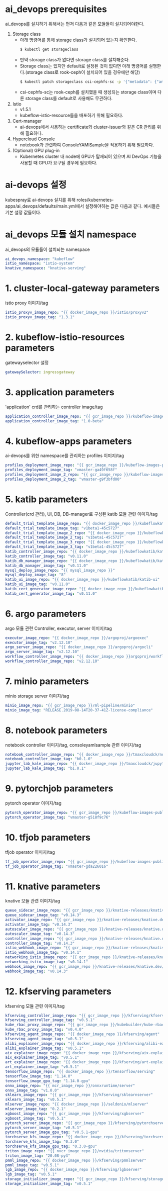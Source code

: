 # ai_devops prerequisites

ai_devops를 설치하기 위해서는 먼저 다음과 같은 모듈들이 설치되어야한다.

1. Storage class
    * 아래 명령어를 통해 storage class가 설치되어 있는지 확인한다.
        ```bash
        $ kubectl get storageclass
        ```
    * 만약 storage class가 없다면 storage class를 설치해준다.
    * Storage class는 있지만 default로 설정된 것이 없다면 아래 명령어를 실행한다.(storage class로 rook-ceph이 설치되어 있을 경우에만 해당)
        ```bash
        $ kubectl patch storageclass csi-cephfs-sc -p '{"metadata": {"annotations":{"storageclass.kubernetes.io/is-default-class":"true"}}}'
        ```
    * csi-cephfs-sc는 rook-ceph를 설치했을 때 생성되는 storage class이며 다른 storage class를 default로 사용해도 무관하다.
2. Istio
    * v1.5.1       
    * kubeflow-istio-resource들을 배포하기 위해 필요하다.
3. Cert-manager
    * ai-devops에서 사용하는 certificate와 cluster-issuer와 같은 CR 관리를 위해 필요하다.            
4. Hypercloud Console    
    * notebook과 관련하여 ConsoleYAMlSample을 적용하기 위해 필요하다.
5. (Optional) GPU plug-in
    * Kubernetes cluster 내 node에 GPU가 탑재되어 있으며 AI DevOps 기능을 사용할 때 GPU가 요구될 경우에 필요하다.
     
# ai-devops 설정

kubespray로 ai-devops 설치를 위해 roles/kubernetes-apps/ai_devops/defaults/main.yml에서 설정해야하는 값은 다음과 같다.
예시들은 기본 설정 값들이다.

# ai_devops 모듈 설치 namespace

ai_devops의 모듈들이 설치되는 namespace

```yml
ai_devops_namespace: "kubeflow"
istio_namespace: "istio-system"
knative_namespace: "knative-serving"
```

# 1. cluster-local-gateway parameters

istio proxy 이미지/tag

```yml
istio_proxyv_image_repo: "{{ docker_image_repo }}/istio/proxyv2"
istio_proxyv_image_tag: "1.3.1"
```

# 2. kubeflow-istio-resources parameters

gatewayselector 설정

```yml
gatewaySelector: ingressgateway
```

# 3. application parameters

'application' crd를 관리하는 controller image/tag

```yml
application_controller_image_repo: "{{ gcr_image_repo }}/kubeflow-images-public/kubernetes-sigs/application"
application_controller_image_tag: "1.0-beta"
```

# 4. kubeflow-apps parameters

ai-devops를 위한 namespace를 관리하는 profiles 이미지/tag

```yml
profiles_deployment_image_repo: "{{ gcr_image_repo }}/kubeflow-images-public/profile-controller"
profiles_deployment_image_tag: "vmaster-ga49f658f"
profiles_deployment_image_2_repo: "{{ gcr_image_repo }}/kubeflow-images-public/kfam"
profiles_deployment_image_2_tag: "vmaster-g9f3bfd00"
```

# 5. katib parameters

Controller(crd 관리), UI, DB, DB-manager로 구성된 katib 모듈 관련 이미지/tag

```yml
default_trial_template_image_repo: "{{ docker_image_repo }}/kubeflowkatib/mxnet-mnist"
default_trial_template_image_tag: "v1beta1-45c5727"
default_trial_template_image_2_repo: "{{ docker_image_repo }}/kubeflowkatib/enas-cnn-cifar10-cpu"
default_trial_template_image_2_tag: "v1beta1-45c5727"
default_trial_template_image_3_repo: "{{ docker_image_repo }}/kubeflowkatib/pytorch-mnist"
default_trial_template_image_3_tag: "v1beta1-45c5727"
katib_controller_image_repo: "{{ docker_image_repo }}/kubeflowkatib/katib-controller"
katib_controller_image_tag: "v0.11.0"
katib_db_manager_image_repo: "{{ docker_image_repo }}/kubeflowkatib/katib-db-manager"
katib_db_manager_image_tag: "v0.11.0"
mysql_deploy_image_repo: "{{ mysql_image_repo }}"
mysql_deploy_image_tag: "8"
katib_ui_image_repo: "{{ docker_image_repo }}/kubeflowkatib/katib-ui"
katib_ui_image_tag: "v0.11.0"
katib_cert_generator_image_repo: "{{ docker_image_repo }}/kubeflowkatib/cert-generator"
katib_cert_generator_image_tag: "v0.11.0"
```

# 6. argo parameters

argo 모듈 관련 Controller, executor, server 이미지/tag

```yml
executor_image_repo: "{{ docker_image_repo }}/argoproj/argoexec"
executor_image_tag: "v2.12.10"
argo_server_image_repo: "{{ docker_image_repo }}/argoproj/argocli"
argo_server_image_tag: "v2.12.10"
workflow_controller_image_repo: "{{ docker_image_repo }}argoproj/workflow-controller"
workflow_controller_image_repo: "v2.12.10"
```

# 7. minio parameters

minio storage server 이미지/tag

```yml
minio_image_repo: "{{ gcr_image_repo }}/ml-pipeline/minio"
minio_image_tag: "RELEASE.2019-08-14T20-37-41Z-license-compliance"
```

# 8. notebook parameters

notebook controller 이미지/tag, consoleyamlsample 관련 이미지/tag

```yml
notebook_controller_image_repo: "{{ docker_image_repo }}/tmaxcloudck/notebook-controller-go"
notebook_controller_image_tag: "b0.1.0"
jupyter_lab_kale_image_repo: "{{ docker_image_repo }}/tmaxcloudck/jupyterlab-kale"
jupyter_lab_kale_image_tag: "b1.0.1"
```

# 9. pytorchjob parameters

pytorch operator 이미지/tag

```yml
pytorch_operator_image_repo: "{{ gcr_image_repo }}/kubeflow-images-public/pytorch-operator"
pytorch_operator_image_tag: "vmaster-g518f9c76"
```

# 10. tfjob parameters

tfjob operator 이미지/tag

```yml
tf_job_operator_image_repo: "{{ gcr_image_repo }}/kubeflow-images-public/tf_operator"
tf_job_operator_image_tag: "vmaster-gda226016"
```

# 11. knative parameters

knative 모듈 관련 이미지/tag

```yml
queue_sidecar_image_repo: "{{ gcr_image_repo }}/knative-releases/knative.dev/serving/cmd/queue"
queue_sidecar_image_tag: "v0.14.3"
activator_image_repo: "{{ gcr_image_repo }}/knative-releases/knative.dev/serving/cmd/activator"
activator_image_tag: "v0.14.3"
autoscaler_image_repo: "{{ gcr_image_repo }}/knative-releases/knative.dev/serving/cmd/autoscaler"
autoscaler_image_tag: "v0.14.3"
controller_image_repo: "{{ gcr_image_repo }}/knative-releases/knative.dev/serving/cmd/controller"
controller_image_tag: "v0.14.3"
istio_webhook_image_repo: "{{ gcr_image_repo }}/knative-releases/knative.dev/net-istio/cmd/webhook"
istio_webhook_image_tag: "v0.14.1"
networking_istio_image_repo: "{{ gcr_image_repo }}/knative-releases/knative.dev/net-istio/cmd/controller"
networking_istio_image_tag: "v0.14.1"
webhook_image_repo: "{{ gcr_image_repo }}/knative-releases/knative.dev/serving/cmd/webhook"
webhook_image_tag: "v0.14.3"
```

# 12. kfserving parameters

kfserving 모듈 관련 이미지/tag

```yml
kfserving_controller_image_repo: "{{ gcr_image_repo }}/kfserving/kfserving-controller"
kfserving_controller_image_tag: "v0.5.1"
kube_rbac_proxy_image_repo: "{{ gcr_image_repo }}/kubebuilder/kube-rbac-proxy"
kube_rbac_proxy_image_tag: "v0.4.0"
kfserving_agent_image_repo: "{{ docker_image_repo }}/kfserving/agent"
kfserving_agent_image_tag: "v0.5.1"
alibi_explainer_image_repo: "{{ docker_image_repo }}/kfserving/alibi-explainer"
alibi_explainer_image_tag: "v0.5.1"
aix_explainer_image_repo: "{{ docker_image_repo }}/kfserving/aix-explainer"
aix_explainer_image_tag: "v0.5.1"
art_explainer_image_repo: "{{ docker_image_repo }}/kfserving/art-explainer"
art_explainer_image_tag: "v0.5.1"
tensorflow_image_repo: "{{ docker_image_repo }}/tensorflow/serving"
tensorflow_image_tag: "1.14.0"
tensorflow_image_gpu_tag: "1.14.0-gpu"
onnx_image_repo: "{{ mcr_image_repo }}/onnxruntime/server"
onnx_image_tag: "v1.0.0"
sklearn_image_repo: "{{ gcr_image_repo }}/kfserving/sklearnserver"
sklearn_image_tag: "v0.5.1"
mlserver_image_repo: "{{ docker_image_repo }}/seldonio/mlserver"
mlserver_image_tag: "0.2.1"
xgboost_image_repo: "{{ gcr_image_repo }}/kfserving/xgbserver"
xgboost_image_tag: "v0.5.1"
pytorch_server_image_repo: "{{ gcr_image_repo }}/kfserving/pytorchserver"
pytorch_server_image_tag: "v0.5.1"
pytorch_server_image_gpu_tag: "v0.5.1-gpu"
torchserve_kfs_image_repo: "{{ docker_image_repo }}/kfserving/torchserve-kfs"
torchserve_kfs_image_tag: "0.3.0"
torchserve_kfs_image_gpu_tag: "0.3.0-gpu"
triton_image_repo: "{{ nvcr_image_repo }}/nvidia/tritonserver"
triton_image_tag: "20.08-py3"
pmml_image_repo: "{{ docker_image_repo }}/kfserving/pmmlserver"
pmml_image_tag: "v0.5.1"
lgb_image_repo: "{{ docker_image_repo }}/kfserving/lgbserver"
lgb_image_tag: "v0.5.1"
storage_initializer_image_repo: "{{ gcr_image_repo }}/kfserving/storage-initializer"
storage_initializer_image_tag: "v0.5.1"
```



 
                          
 
                          


